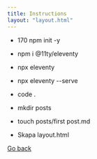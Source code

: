 ```yaml
---
title: Instructions
layout: "layout.html"
---
```


- 170  npm init -y    
- npm i  @11ty/eleventy   
- npx eleventy    
- npx eleventy --serve    
- code .  
- mkdir posts 
- touch posts/first post.md   

- Skapa layout.html

[Go back](/index/)